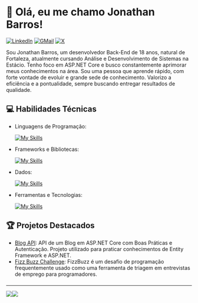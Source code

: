 # 👋 Olá, eu me chamo Jonathan Barros!
[![LinkedIn](https://img.shields.io/badge/LinkedIn-0A66C2?logo=linkedin&logoColor=white&style=for-the-badge)](www.linkedin.com/in/jonathanbarross)
[![GMail](https://img.shields.io/badge/Gmail-EA4335?logo=gmail&logoColor=white&style=for-the-badge)](mailto:pvojonathan83@gmail.com)
[![X](https://img.shields.io/badge/X-000000?logo=X&logoColor=white&style=for-the-badge)](https://x.com/Jothnet)
<!-- [![Projeto principal](https://img.shields.io/badge/Website-[MeuWebsite]-blue?logo=google-chrome)](https://www.[seusite.com]) -->

Sou Jonathan Barros, um desenvolvedor Back-End de 18 anos, natural de Fortaleza, atualmente cursando Análise e Desenvolvimento de Sistemas na Estácio. Tenho foco em ASP.NET Core e busco constantemente aprimorar meus conhecimentos na área. Sou uma pessoa que aprende rápido, com forte vontade de evoluir e grande sede de conhecimento. Valorizo a eficiência e a pontualidade, sempre buscando entregar resultados de qualidade. 

## 💻 Habilidades Técnicas

- Linguagens de Programação: 

    [![My Skills](https://skillicons.dev/icons?i=cs,java,cpp&theme=light)](https://skillicons.dev)
- Frameworks e Bibliotecas: 

    [![My Skills](https://skillicons.dev/icons?i=dotnet)](https://skillicons.dev)
- Dados: 

    [![My Skills](https://skillicons.dev/icons?i=mysql,postgres)](https://skillicons.dev)
- Ferramentas e Tecnologias: 

    [![My Skills](https://skillicons.dev/icons?i=git,github,vscode,docker,postman)](https://skillicons.dev)
<!-- - Desenvolvimento Web:

    [![My Skills](https://skillicons.dev/icons?i=php,html,css)](https://skillicons.dev)
-->    

## 🏆 Projetos Destacados

- [Blog API](https://github.com/JonathanBarross/Blog): API de um Blog em ASP.NET Core com Boas Práticas e Autenticação. Projeto utilizado para praticar conhecimentos de Entity Framework e ASP.NET.
- [Fizz Buzz Challenge](https://github.com/JonathanBarross/FizBuzz): FizzBuzz é um desafio de programação frequentemente usado como uma ferramenta de triagem em entrevistas de emprego para programadores.

###
---
![](https://github-readme-stats.vercel.app/api?username=jonathanbarross&theme=transparent&hide_border=true&include_all_commits=true&count_private=True)![](https://github-readme-stats.vercel.app/api/top-langs/?username=jonathanbarross&theme=transparent&hide_border=true&include_all_commits=false&count_private=false&layout=compact)
